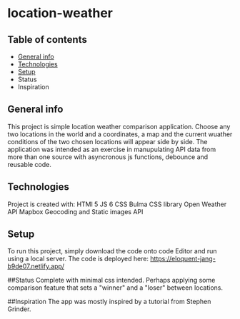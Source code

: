 # location-weather
## Table of contents
* [General info](#general-info)
* [Technologies](#technologies)
* [Setup](#setup)
* Status
* Inspiration

## General info
This project is simple location weather comparison application. Choose any two locations in the world and a coordinates, a map and the current wuather conditions of the two chosen locations will appear side by side. 
The application was intended as an exercise in manupulating API data from more than one source with asyncronous js functions, debounce and reusable code.

## Technologies
Project is created with:
HTMl 5
JS 6
CSS
Bulma CSS library
Open Weather API 
Mapbox Geocoding and Static images API

## Setup
To run this project, simply download the code onto code Editor and run using a local server.
The code is deployed here: https://eloquent-jang-b9de07.netlify.app/

##Status
Complete with minimal css intended. Perhaps applying some comparison feature that sets a "winner" and a "loser" between locations.

##Inspiration
The app was mostly inspired by a tutorial from Stephen Grinder.
